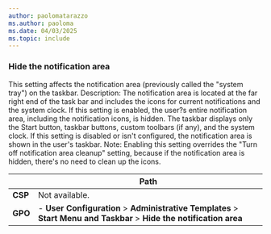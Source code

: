 ```yaml
---
author: paolomatarazzo
ms.author: paoloma
ms.date: 04/03/2025
ms.topic: include
---
```


### Hide the notification area

This setting affects the notification area (previously called the "system tray") on the taskbar. Description: The notification area is located at the far right end of the task bar and includes the icons for current notifications and the system clock. If this setting is enabled, the user?s entire notification area, including the notification icons, is hidden. The taskbar displays only the Start button, taskbar buttons, custom toolbars (if any), and the system clock. If this setting is disabled or isn't configured, the notification area is shown in the user's taskbar. Note: Enabling this setting overrides the "Turn off notification area cleanup" setting, because if the notification area is hidden, there's no need to clean up the icons.

|  | Path |
|--|--|
| **CSP** | Not available. |
| **GPO** | - **User Configuration** > **Administrative Templates** > **Start Menu and Taskbar** > **Hide the notification area** |
